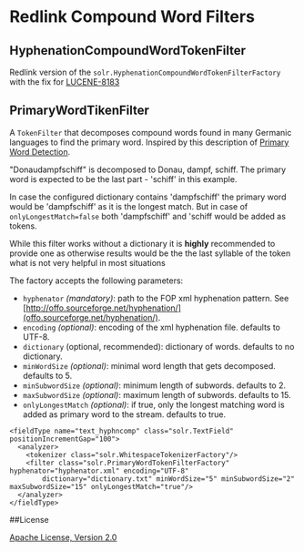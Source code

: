 # Redlink Compound Word Filters

## HyphenationCompoundWordTokenFilter

Redlink version of the `solr.HyphenationCompoundWordTokenFilterFactory` with the fix
for [LUCENE-8183](https://issues.apache.org/jira/browse/LUCENE-8183)

## PrimaryWordTikenFilter

A `TokenFilter` that decomposes compound words found in many Germanic languages to find the primary word. Inspired by this description of [Primary Word Detection](https://developer.s24.com/blog/german_stemming_like_a_pro.html#primary-word-detection-extending-the-token-filter).

"Donaudampfschiff" is decomposed to Donau, dampf, schiff. The primary word is expected to be the last part - 'schiff' in this example. 

In case the configured dictionary contains 'dampfschiff' the primary word would be 'dampfschiff' as it is the longest match. But in case of `onlyLongestMatch=false` both 'dampfschiff' and 'schiff would be added as tokens.

While this filter works without a dictionary it is <b>highly</b> recommended to provide one as otherwise results would be the the last syllable of the token what is not very helpful in most situations

The factory accepts the following parameters:
 * `hyphenator` _(mandatory)_: path to the FOP xml hyphenation pattern. See [http://offo.sourceforge.net/hyphenation/](offo.sourceforge.net/hyphenation/).
* `encoding` _(optional)_: encoding of the xml hyphenation file. defaults to UTF-8.
* `dictionary` (optional, recommended): dictionary of words. defaults to no dictionary.
* `minWordSize` _(optional)_: minimal word length that gets decomposed. defaults to 5.
* `minSubwordSize` _(optional)_: minimum length of subwords. defaults to 2.
* `maxSubwordSize` _(optional)_: maximum length of subwords. defaults to 15.
* `onlyLongestMatch` _(optional)_: if true, only the longest matching word is added as primary word to the stream. defaults to true.

```
<fieldType name="text_hyphncomp" class="solr.TextField" positionIncrementGap="100">
  <analyzer>
    <tokenizer class="solr.WhitespaceTokenizerFactory"/>
    <filter class="solr.PrimaryWordTokenFilterFactory" hyphenator="hyphenator.xml" encoding="UTF-8"
        dictionary="dictionary.txt" minWordSize="5" minSubwordSize="2" maxSubwordSize="15" onlyLongestMatch="true"/>
  </analyzer>
</fieldType>
 ``` 
 
 ##License
 
 [Apache License, Version 2.0](https://www.apache.org/licenses/LICENSE-2.0)
 